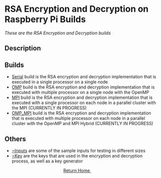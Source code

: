 # RSA Encryption and Decryption on Raspberry Pi Builds
*These are the RSA Encryption and Decryption builds*

## Description


## Builds
+ [Serial](https://github.com/ReinhartC/Parallel-RSA-on-Raspberry-Pi/tree/master/Builds/Serial "Serial build") build is the RSA encryption and decryption implementation that is executed in a single processor on a single node
+ [OMP](https://github.com/ReinhartC/Parallel-RSA-on-Raspberry-Pi/tree/master/Builds/OMP "OMP build") build is the RSA encryption and decryption implementation that is executed with multiple processor on a single node with the OpenMP
+ [MPI](https://github.com/ReinhartC/Parallel-RSA-on-Raspberry-Pi/tree/master/Builds/MPI "MPI build") build is the RSA encryption and decryption implementation that is executed with a single processor on each node in a parallel cluster with the MPI (CURRENTLY IN PROGRESS)
+ [OMP_MPI](https://github.com/ReinhartC/Parallel-RSA-on-Raspberry-Pi/tree/master/Builds/OMP_MPI "OMP_MPI build") build is the RSA encryption and decryption implementation that is executed with multiple processor on each node in a parallel cluster with the OpenMP and MPI Hybrid (CURRENTLY IN PROGRESS)

## Others
+ [~Inputs](https://github.com/ReinhartC/Parallel-RSA-on-Raspberry-Pi/tree/master/Builds/~Inputs "~Inputs") are some of the sample inputs for testing in different sizes
+ [~Key](https://github.com/ReinhartC/Parallel-RSA-on-Raspberry-Pi/tree/master/Builds/~Key "~Key") are the keys that are used in the encryption and decryption process, as well as a key generator

<p align="center">
    <a href="https://github.com/ReinhartC/Parallel-RSA-on-Raspberry-Pi/tree/master">
        Return Home
    </a>  
</p>